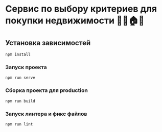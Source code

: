 # Сервис по выбору критериев для покупки недвижимости 🏡🌳🏠🔥

## Установка зависимостей
```
npm install
```

### Запуск проекта
```
npm run serve
```

### Сборка проекта для production
```
npm run build
```

### Запуск линтера и фикс файлов
```
npm run lint
```
